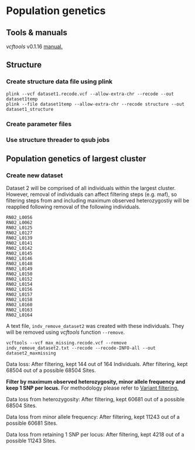 
# Population genetics

## Tools & manuals

*vcftools* v0.1.16 [manual.](https://vcftools.github.io/man_latest.html)

## Structure

### Create structure data file using plink

    plink --vcf dataset1.recode.vcf --allow-extra-chr --recode --out dataset1temp
    plink --file dataset1temp --allow-extra-chr --recode structure --out dataset1_structure

### Create parameter files

### Use structure threader to qsub jobs

## Population genetics of largest cluster

### Create new dataset

Dataset 2 will be comprised of all individuals within the largest
cluster. However, removal of individuals can affect filtering steps
(e.g. maf), so filtering steps from and including maximum observed
heterozygostiy will be reapplied following removal of the following
individuals.

    RN02_L0056
    RN02_L0062
    RN02_L0125
    RN02_L0127
    RN02_L0139
    RN02_L0141
    RN02_L0142
    RN02_L0145
    RN02_L0146
    RN02_L0148
    RN02_L0149
    RN02_L0150
    RN02_L0152
    RN02_L0154
    RN02_L0156
    RN02_L0157
    RN02_L0158
    RN02_L0160
    RN02_L0163
    RN02_L0164

A text file, `indv_remove_dataset2` was created with these individuals.
They will be removed using *vcftools* function `--remove`.

    vcftools --vcf max_missing.recode.vcf --remove indv_remove_dataset2.txt --recode --recode-INFO-all --out dataset2_maxmissing

Data loss: After filtering, kept 144 out of 164 Individuals. After
filtering, kept 68504 out of a possible 68504 Sites.

**Filter by maximum observed heterozygosity, minor allele frequency and
keep 1 SNP per locus.** For methodology please refer to [Variant
filtering.](3_variant_filtering.md)

Data loss from heterozygosity: After filtering, kept 60681 out of a
possible 68504 Sites.

Data loss from minor allele frequency: After filtering, kept 11243 out
of a possible 60681 Sites.

Data loss from retaining 1 SNP per locus: After filtering, kept 4218 out
of a possible 11243 Sites.
